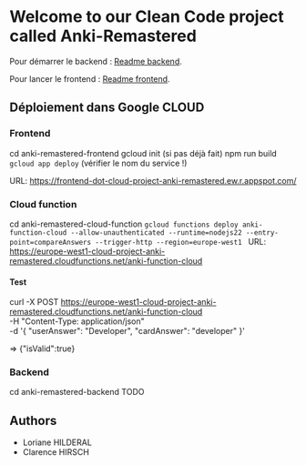 # Welcome to our Clean Code project called Anki-Remastered

Pour démarrer le backend : [Readme backend](https://github.com/Clarence1208/anki-remastered/blob/main/anki-remastered-api/README.md).

Pour lancer le frontend : [Readme frontend](https://github.com/Clarence1208/anki-remastered/blob/main/anki-remastered-frontend/README.md).

## Déploiement dans Google CLOUD

### Frontend
cd anki-remastered-frontend
gcloud init (si pas déjà fait)
npm run build
`gcloud app deploy` (vérifier le nom du service !)

URL: https://frontend-dot-cloud-project-anki-remastered.ew.r.appspot.com/

### Cloud function
cd anki-remastered-cloud-function
`gcloud functions deploy anki-function-cloud --allow-unauthenticated --runtime=nodejs22 --entry-point=compareAnswers --trigger-http --region=europe-west1
`
URL:  https://europe-west1-cloud-project-anki-remastered.cloudfunctions.net/anki-function-cloud

#### Test
curl -X POST https://europe-west1-cloud-project-anki-remastered.cloudfunctions.net/anki-function-cloud  \
-H "Content-Type: application/json" \
-d '{
"userAnswer": "Developer",
"cardAnswer": "developer"
}'

=> {"isValid":true}


### Backend
cd anki-remastered-backend
TODO


## Authors
- Loriane HILDERAL
- Clarence HIRSCH
